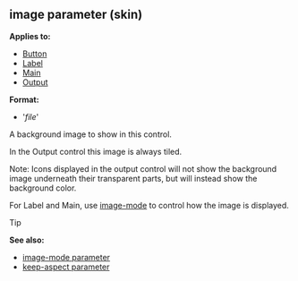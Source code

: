 ## image parameter (skin)


**Applies to:**
+   [Button](/ref/skin/control/button.md) 
+   [Label](/ref/skin/control/label.md) 
+   [Main](/ref/skin/control/main.md) 
+   [Output](/ref/skin/control/output.md) 

**Format:**
+   \'*file*\'


A background image to show in this control. 

In the
Output control this image is always tiled. 

Note: Icons
displayed in the output control will not show the background image
underneath their transparent parts, but will instead show the background
color.


For Label and Main, use
[image-mode](/ref/skin/param/image-mode.md) to control how the
image is displayed.

> [!TIP] 
> **See also:**
> +   [image-mode parameter](/ref/skin/param/image-mode.md) 
> +   [keep-aspect parameter](/ref/skin/param/keep-aspect.md) 